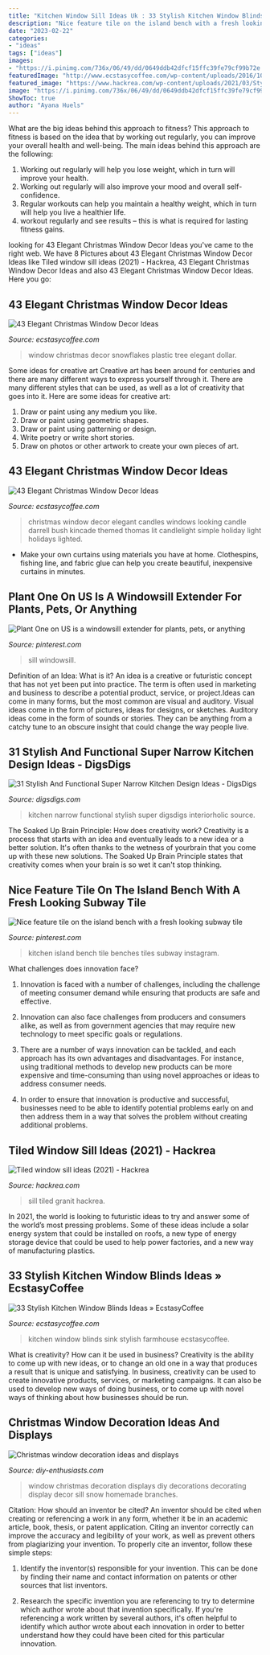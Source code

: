 ```yaml
---
title: "Kitchen Window Sill Ideas Uk : 33 Stylish Kitchen Window Blinds Ideas » Ecstasycoffee"
description: "Nice feature tile on the island bench with a fresh looking subway tile"
date: "2023-02-22"
categories:
- "ideas"
tags: ["ideas"]
images:
- "https://i.pinimg.com/736x/06/49/dd/0649ddb42dfcf15ffc39fe79cf99b72e.jpg"
featuredImage: "http://www.ecstasycoffee.com/wp-content/uploads/2016/10/Thomas-Kincade-themed-Christmas.jpg"
featured_image: "https://www.hackrea.com/wp-content/uploads/2021/03/Stylish-marble-granit-for-window-sill-768x768.jpg?is-pending-load=1"
image: "https://i.pinimg.com/736x/06/49/dd/0649ddb42dfcf15ffc39fe79cf99b72e.jpg"
ShowToc: true
author: "Ayana Huels"
---
```



What are the big ideas behind this approach to fitness?
This approach to fitness is based on the idea that by working out regularly, you can improve your overall health and well-being. The main ideas behind this approach are the following: 
1) Working out regularly will help you lose weight, which in turn will improve your health. 
2) Working out regularly will also improve your mood and overall self-confidence. 
3) Regular workouts can help you maintain a healthy weight, which in turn will help you live a healthier life. 
4) workout regularly and see results – this is what is required for lasting fitness gains.

	

		
looking for 43 Elegant Christmas Window Decor Ideas you've came to the right web. We have 8 Pictures about 43 Elegant Christmas Window Decor Ideas like Tiled window sill ideas (2021) - Hackrea, 43 Elegant Christmas Window Decor Ideas and also 43 Elegant Christmas Window Decor Ideas. Here you go:
		
    
## 43 Elegant Christmas Window Decor Ideas

<img loading=lazy src="https://i0.wp.com/www.ecstasycoffee.com/wp-content/uploads/2016/10/Plastic-snowflakes-from-Dollar-Tree.jpg?resize=564%2C845" onerror="this.onerror=null;this.src='https://tse3.mm.bing.net/th?id=OIP.1o7-_MotfkU2Etz7IWlywwHaLG&amp;pid=15.1';" alt="43 Elegant Christmas Window Decor Ideas">

_Source: ecstasycoffee.com_

>window christmas decor snowflakes plastic tree elegant dollar. 

	

Some ideas for creative art
Creative art has been around for centuries and there are many different ways to express yourself through it. There are many different styles that can be used, as well as a lot of creativity that goes into it. Here are some ideas for creative art:
1) Draw or paint using any medium you like.
2) Draw or paint using geometric shapes.
3) Draw or paint using patterning or design.
4) Write poetry or write short stories.
5) Draw on photos or other artwork to create your own pieces of art.

    
## 43 Elegant Christmas Window Decor Ideas

<img loading=lazy src="http://www.ecstasycoffee.com/wp-content/uploads/2016/10/Thomas-Kincade-themed-Christmas.jpg" onerror="this.onerror=null;this.src='https://tse4.mm.bing.net/th?id=OIP.3HpL3vIVjEp4Z4Yp6oFsYgHaJ6&amp;pid=15.1';" alt="43 Elegant Christmas Window Decor Ideas">

_Source: ecstasycoffee.com_

>christmas window decor elegant candles windows looking candle darrell bush kincade themed thomas lit candlelight simple holiday light holidays lighted. 

	

- Make your own curtains using materials you have at home. Clothespins, fishing line, and fabric glue can help you create beautiful, inexpensive curtains in minutes.

    
## Plant One On US Is A Windowsill Extender For Plants, Pets, Or Anything

<img loading=lazy src="https://i.pinimg.com/736x/6c/f5/b2/6cf5b2c3ee402094ea4f857e2580b187--carpenteria-space-saver.jpg" onerror="this.onerror=null;this.src='https://tse1.mm.bing.net/th?id=OIP.RrBY2fHAw6CSh2vXkczMSgHaEK&amp;pid=15.1';" alt="Plant One on US is a windowsill extender for plants, pets, or anything">

_Source: pinterest.com_

>sill windowsill. 

	

Definition of an Idea: What is it?
An idea is a creative or futuristic concept that has not yet been put into practice. The term is often used in marketing and business to describe a potential product, service, or project.Ideas can come in many forms, but the most common are visual and auditory. Visual ideas come in the form of pictures, ideas for designs, or sketches. Auditory ideas come in the form of sounds or stories. They can be anything from a catchy tune to an obscure insight that could change the way people live.

    
## 31 Stylish And Functional Super Narrow Kitchen Design Ideas - DigsDigs

<img loading=lazy src="http://www.digsdigs.com/photos/stylish-and-functional-narrow-kitchen-design-ideas-13-554x739.jpg" onerror="this.onerror=null;this.src='https://tse2.mm.bing.net/th?id=OIP.9JG__Da9odZR8WePSGb_AgHaJ4&amp;pid=15.1';" alt="31 Stylish And Functional Super Narrow Kitchen Design Ideas - DigsDigs">

_Source: digsdigs.com_

>kitchen narrow functional stylish super digsdigs interiorholic source. 

	

The Soaked Up Brain Principle: How does creativity work?
Creativity is a process that starts with an idea and eventually leads to a new idea or a better solution. It's often thanks to the wetness of yourbrain that you come up with these new solutions. The Soaked Up Brain Principle states that creativity comes when your brain is so wet it can't stop thinking.

    
## Nice Feature Tile On The Island Bench With A Fresh Looking Subway Tile

<img loading=lazy src="https://i.pinimg.com/736x/06/49/dd/0649ddb42dfcf15ffc39fe79cf99b72e.jpg" onerror="this.onerror=null;this.src='https://tse1.mm.bing.net/th?id=OIP.FDmRGD5V0Dvry0ybg73_MQHaHa&amp;pid=15.1';" alt="Nice feature tile on the island bench with a fresh looking subway tile">

_Source: pinterest.com_

>kitchen island bench tile benches tiles subway instagram. 

	

What challenges does innovation face?
1. Innovation is faced with a number of challenges, including the challenge of meeting consumer demand while ensuring that products are safe and effective.
2. Innovation can also face challenges from producers and consumers alike, as well as from government agencies that may require new technology to meet specific goals or regulations.

3. There are a number of ways innovation can be tackled, and each approach has its own advantages and disadvantages. For instance, using traditional methods to develop new products can be more expensive and time-consuming than using novel approaches or ideas to address consumer needs.

4. In order to ensure that innovation is productive and successful, businesses need to be able to identify potential problems early on and then address them in a way that solves the problem without creating additional problems.

    
## Tiled Window Sill Ideas (2021) - Hackrea

<img loading=lazy src="https://www.hackrea.com/wp-content/uploads/2021/03/Stylish-marble-granit-for-window-sill-768x768.jpg?is-pending-load=1" onerror="this.onerror=null;this.src='https://tse3.mm.bing.net/th?id=OIP.3Y2GOb4l6LsTR6lsr-ihDwHaHa&amp;pid=15.1';" alt="Tiled window sill ideas (2021) - Hackrea">

_Source: hackrea.com_

>sill tiled granit hackrea. 

	

In 2021, the world is looking to futuristic ideas to try and answer some of the world’s most pressing problems. Some of these ideas include a solar energy system that could be installed on roofs, a new type of energy storage device that could be used to help power factories, and a new way of manufacturing plastics.

    
## 33 Stylish Kitchen Window Blinds Ideas » EcstasyCoffee

<img loading=lazy src="https://i1.wp.com/www.ecstasycoffee.com/wp-content/uploads/2016/10/Kitchen-Farmhouse-Sink.jpg?resize=564%2C848" onerror="this.onerror=null;this.src='https://tse3.mm.bing.net/th?id=OIP.nF8zZKYDlOFA1H0uewVcRAHaLI&amp;pid=15.1';" alt="33 Stylish Kitchen Window Blinds Ideas » EcstasyCoffee">

_Source: ecstasycoffee.com_

>kitchen window blinds sink stylish farmhouse ecstasycoffee. 

	

What is creativity? How can it be used in business?
Creativity is the ability to come up with new ideas, or to change an old one in a way that produces a result that is unique and satisfying. In business, creativity can be used to create innovative products, services, or marketing campaigns. It can also be used to develop new ways of doing business, or to come up with novel ways of thinking about how businesses should be run.

    
## Christmas Window Decoration Ideas And Displays

<img loading=lazy src="https://www.diy-enthusiasts.com/wp-content/uploads/2013/09/christmas-window-decoration-ideas-small-pot-plants-birds-branch.jpg" onerror="this.onerror=null;this.src='https://tse1.mm.bing.net/th?id=OIP.dBJqm9a7VhuyiuyVApiqnwHaLH&amp;pid=15.1';" alt="Christmas window decoration ideas and displays">

_Source: diy-enthusiasts.com_

>window christmas decoration displays diy decorations decorating display decor sill snow homemade branches. 

	

Citation: How should an inventor be cited?
An inventor should be cited when creating or referencing a work in any form, whether it be in an academic article, book, thesis, or patent application. Citing an inventor correctly can improve the accuracy and legibility of your work, as well as prevent others from plagiarizing your invention. To properly cite an inventor, follow these simple steps:
1. Identify the inventor(s) responsible for your invention. This can be done by finding their name and contact information on patents or other sources that list inventors.

2. Research the specific invention you are referencing to try to determine which author wrote about that invention specifically. If you're referencing a work written by several authors, it's often helpful to identify which author wrote about each innovation in order to better understand how they could have been cited for this particular innovation.



